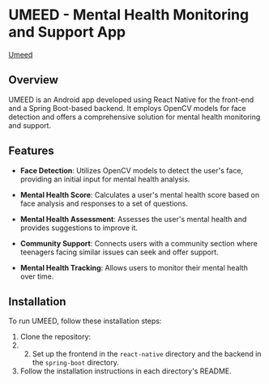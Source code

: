 # UMEED - Mental Health Monitoring and Support App

[Umeed](https://imgur.com/jkyL6KC)

## Overview

UMEED is an Android app developed using React Native for the front-end and a Spring Boot-based backend. It employs OpenCV models for face detection and offers a comprehensive solution for mental health monitoring and support.

## Features

- **Face Detection**: Utilizes OpenCV models to detect the user's face, providing an initial input for mental health analysis.

- **Mental Health Score**: Calculates a user's mental health score based on face analysis and responses to a set of questions.

- **Mental Health Assessment**: Assesses the user's mental health and provides suggestions to improve it.

- **Community Support**: Connects users with a community section where teenagers facing similar issues can seek and offer support.

- **Mental Health Tracking**: Allows users to monitor their mental health over time.

## Installation

To run UMEED, follow these installation steps:

1. Clone the repository:
2. 2. Set up the frontend in the `react-native` directory and the backend in the `spring-boot` directory.
3. Follow the installation instructions in each directory's README.
